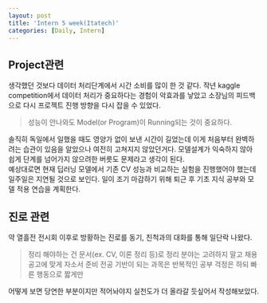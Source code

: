 ```yaml
---
layout: post
title: 'Intern 5 week(Itatech)'
categories: [Daily, Intern]
---
```

## Project관련  
 생각했던 것보다 데이터 처리단계에서 시간 소비를 많이 한 것 같다. 작년 kaggle competition에서 데이터 처리가 중요하다는 경험이 악효과를 낳았고 소장님의 피드백으로 다시 프로젝트 진행 방향을 다시 잡을 수 있었다.

 > 성능이 안나와도 Model(or Program)이 Running되는 것이 중요하다.

 솔직히 독일에서 일했을 때도 영양가 없이 보낸 시간이 길었는데 이게 처음부터 완벽하려는 습관이 있음을 알았으나 여전히 고쳐지지 않았던거다. 모델설계가 익숙하지 않아 쉽게 단계를 넘어가지 않으려한 버릇도 문제라고 생각이 된다.  
  예상대로면 현재 딥러닝 모델에서 기존 CV 성능과 비교하는 실험을 진행했어야 했는데 일주일은 지연될 것으로 보인다. 일이 조기 마감하기 위해 퇴근 후 기초 지식 공부와 모델 적용 연습을 계획한다.
 
## 진로 관련
 약 열흘전 전시회 이후로 방황하는 진로를 동기, 친척과의 대화를 통해 일단락 나왔다.
 > 정리 해야하는 건 문서(ex. CV, 이론 정리 등)로 정리
 > 분야는 고려하지 말고 채용 공고에 맞게 자소서 준비
 > 전공 기반이 되는 과목은 반복적인 공부
 > 걱정은 하되 빠른 행동으로 짧게만

 어떻게 보면 당연한 부분이지만 적어놔야지 실천도가 더 올라갈 듯싶어서 작성해보았다.



